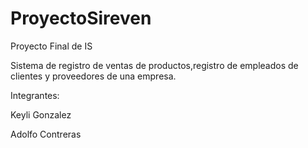 # ProyectoSireven
Proyecto Final de IS

Sistema de registro de ventas de productos,registro de empleados de clientes y proveedores de una empresa.


Integrantes:

Keyli Gonzalez

Adolfo Contreras
